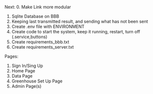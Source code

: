 Next:
0. Make Link more modular 
1. Sqlite Database on BBB
2. Keeping last transmitted result, and sending what has not been sent
3. Create .env file with ENVIRONMENT
4. Create code to start the system, keep it running, restart, turn off (.service,buttons)
5. Create requirements_bbb.txt
6. Create requirements_server.txt

Pages:
1. Sign In/Sing Up
2. Home Page
3. Data Page
4. Greenhouse Set Up Page
5. Admin Page(s)